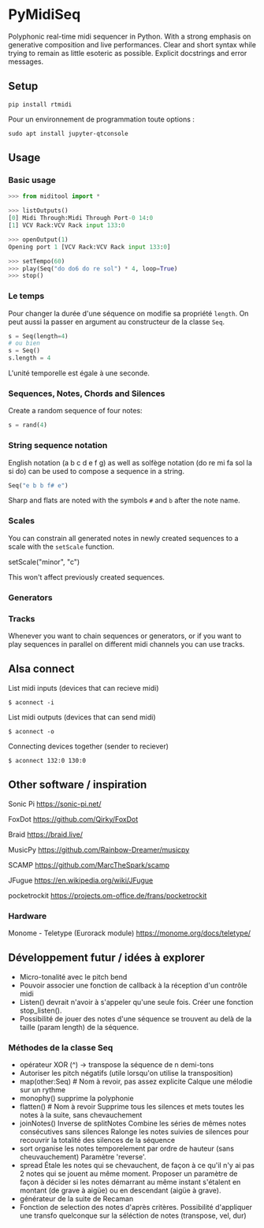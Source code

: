 # PyMidiSeq

Polyphonic real-time midi sequencer in Python.
With a strong emphasis on generative composition and live performances.
Clear and short syntax while trying to remain as little esoteric as possible.
Explicit docstrings and error messages.

## Setup

    pip install rtmidi

Pour un environnement de programmation toute options :

    sudo apt install jupyter-qtconsole

## Usage

### Basic usage

```python
>>> from miditool import *

>>> listOutputs()
[0] Midi Through:Midi Through Port-0 14:0
[1] VCV Rack:VCV Rack input 133:0

>>> openOutput(1)
Opening port 1 [VCV Rack:VCV Rack input 133:0]

>>> setTempo(60)
>>> play(Seq("do do6 do re sol") * 4, loop=True)
>>> stop()
```

### Le temps

Pour changer la durée d'une séquence on modifie sa propriété `length`. On peut aussi la passer en argument au constructeur de la classe `Seq`.

```python
s = Seq(length=4)
# ou bien
s = Seq()
s.length = 4
```

L'unité temporelle est égale à une seconde.

### Sequences, Notes, Chords and Silences

Create a random sequence of four notes:

```python
s = rand(4)
```

### String sequence notation

English notation (a b c d e f g) as well as solfège notation (do re mi fa sol la si do) can be used to compose a sequence in a string.

```python
Seq("e b b f# e")
```

Sharp and flats are noted with the symbols `#` and `b` after the note name.

### Scales

You can constrain all generated notes in newly created sequences to a scale with the `setScale` function.

  setScale("minor", "c")

This won't affect previously created sequences.

### Generators

### Tracks

Whenever you want to chain sequences or generators, or if you want to play sequences in parallel on different midi channels you can use tracks.

## Alsa connect

List midi inputs (devices that can recieve midi)

    $ aconnect -i

List midi outputs (devices that can send midi)
  
    $ aconnect -o

Connecting devices together (sender to reciever)

    $ aconnect 132:0 130:0

## Other software / inspiration

Sonic Pi
https://sonic-pi.net/

FoxDot
https://github.com/Qirky/FoxDot

Braid
https://braid.live/

MusicPy
https://github.com/Rainbow-Dreamer/musicpy

SCAMP
https://github.com/MarcTheSpark/scamp

JFugue
https://en.wikipedia.org/wiki/JFugue

pocketrockit
https://projects.om-office.de/frans/pocketrockit

### Hardware

Monome - Teletype (Eurorack module)
https://monome.org/docs/teletype/

## Développement futur / idées à explorer

* Micro-tonalité avec le pitch bend
* Pouvoir associer une fonction de callback à la réception d'un contrôle midi
* Listen() devrait n'avoir à s'appeler qu'une seule fois. Créer une fonction stop_listen().
* Possibilité de jouer des notes d'une séquence se trouvent au delà de la taille (param length) de la séquence.

### Méthodes de la classe Seq

* opérateur XOR (^) -> transpose la séquence de n demi-tons
* Autoriser les pitch négatifs (utile lorsqu'on utilise la transposition)
* map(other:Seq) # Nom à revoir, pas assez explicite
  Calque une mélodie sur un rythme
* monophy()
  supprime la polyphonie
* flatten() # Nom à revoir
  Supprime tous les silences et mets toutes les notes à la suite, sans chevauchement
* joinNotes()
    Inverse de splitNotes
    Combine les séries de mêmes notes consécutives sans silences
    Ralonge les notes suivies de silences pour recouvrir la totalité des silences de la séquence
* sort
  organise les notes temporelement par ordre de hauteur (sans cheuvauchement)
  Paramètre 'reverse'.
* spread
  Étale les notes qui se chevauchent, de façon à ce qu'il n'y ai pas 2 notes qui se jouent au même moment. Proposer un paramètre de façon à décider si les notes démarrant au même instant s'étalent en montant (de grave à aigüe) ou en descendant (aigüe à grave).
* générateur de la suite de Recaman
* Fonction de selection des notes d'après critères. Possibilité d'appliquer une transfo quelconque sur la séléction de notes (transpose, vel, dur)

